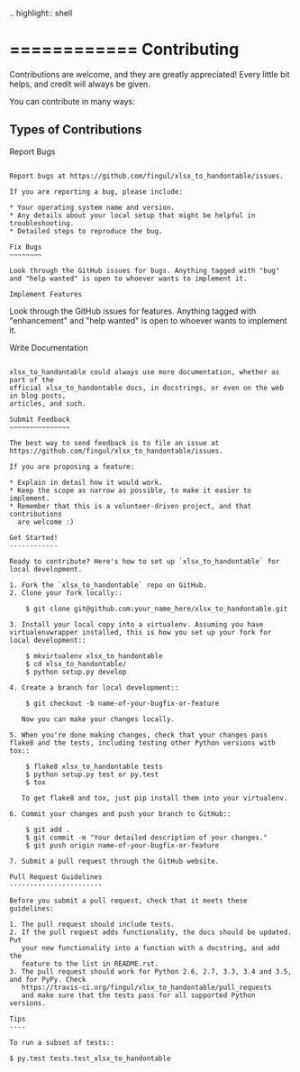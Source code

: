 .. highlight:: shell

============
Contributing
============

Contributions are welcome, and they are greatly appreciated! Every
little bit helps, and credit will always be given.

You can contribute in many ways:

Types of Contributions
----------------------

Report Bugs
~~~~~~~~~~~

Report bugs at https://github.com/fingul/xlsx_to_handontable/issues.

If you are reporting a bug, please include:

* Your operating system name and version.
* Any details about your local setup that might be helpful in troubleshooting.
* Detailed steps to reproduce the bug.

Fix Bugs
~~~~~~~~

Look through the GitHub issues for bugs. Anything tagged with "bug"
and "help wanted" is open to whoever wants to implement it.

Implement Features
~~~~~~~~~~~~~~~~~~

Look through the GitHub issues for features. Anything tagged with "enhancement"
and "help wanted" is open to whoever wants to implement it.

Write Documentation
~~~~~~~~~~~~~~~~~~~

xlsx_to_handontable could always use more documentation, whether as part of the
official xlsx_to_handontable docs, in docstrings, or even on the web in blog posts,
articles, and such.

Submit Feedback
~~~~~~~~~~~~~~~

The best way to send feedback is to file an issue at https://github.com/fingul/xlsx_to_handontable/issues.

If you are proposing a feature:

* Explain in detail how it would work.
* Keep the scope as narrow as possible, to make it easier to implement.
* Remember that this is a volunteer-driven project, and that contributions
  are welcome :)

Get Started!
------------

Ready to contribute? Here's how to set up `xlsx_to_handontable` for local development.

1. Fork the `xlsx_to_handontable` repo on GitHub.
2. Clone your fork locally::

    $ git clone git@github.com:your_name_here/xlsx_to_handontable.git

3. Install your local copy into a virtualenv. Assuming you have virtualenvwrapper installed, this is how you set up your fork for local development::

    $ mkvirtualenv xlsx_to_handontable
    $ cd xlsx_to_handontable/
    $ python setup.py develop

4. Create a branch for local development::

    $ git checkout -b name-of-your-bugfix-or-feature

   Now you can make your changes locally.

5. When you're done making changes, check that your changes pass flake8 and the tests, including testing other Python versions with tox::

    $ flake8 xlsx_to_handontable tests
    $ python setup.py test or py.test
    $ tox

   To get flake8 and tox, just pip install them into your virtualenv.

6. Commit your changes and push your branch to GitHub::

    $ git add .
    $ git commit -m "Your detailed description of your changes."
    $ git push origin name-of-your-bugfix-or-feature

7. Submit a pull request through the GitHub website.

Pull Request Guidelines
-----------------------

Before you submit a pull request, check that it meets these guidelines:

1. The pull request should include tests.
2. If the pull request adds functionality, the docs should be updated. Put
   your new functionality into a function with a docstring, and add the
   feature to the list in README.rst.
3. The pull request should work for Python 2.6, 2.7, 3.3, 3.4 and 3.5, and for PyPy. Check
   https://travis-ci.org/fingul/xlsx_to_handontable/pull_requests
   and make sure that the tests pass for all supported Python versions.

Tips
----

To run a subset of tests::

$ py.test tests.test_xlsx_to_handontable

